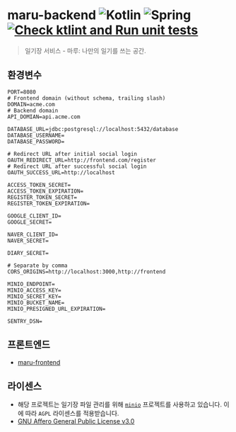 # maru-backend ![Kotlin](https://img.shields.io/badge/kotlin-%237F52FF.svg?logo=kotlin&logoColor=white) 	![Spring](https://img.shields.io/badge/spring-%236DB33F.svg?logo=spring&logoColor=white) [![Check ktlint and Run unit tests](https://github.com/SkyLightQP/maru-backend/actions/workflows/ci.yml/badge.svg?event=pull_request)](https://github.com/SkyLightQP/maru-backend/actions/workflows/ci.yml)
> 일기장 서비스 - 마루: 나만의 일기를 쓰는 공간.

## 환경변수
```dotenv
PORT=8080
# Frontend domain (without schema, trailing slash)
DOMAIN=acme.com
# Backend domain
API_DOMIAN=api.acme.com

DATABASE_URL=jdbc:postgresql://localhost:5432/database
DATABASE_USERNAME=
DATABASE_PASSWORD=

# Redirect URL after initial social login
OAUTH_REDIRECT_URL=http://frontend.com/register
# Redirect URL after successful social login
OAUTH_SUCCESS_URL=http://localhost

ACCESS_TOKEN_SECRET=
ACCESS_TOKEN_EXPIRATION=
REGISTER_TOKEN_SECRET=
REGISTER_TOKEN_EXPIRATION=

GOOGLE_CLIENT_ID=
GOOGLE_SECRET=

NAVER_CLIENT_ID=
NAVER_SECRET=

DIARY_SECRET=

# Separate by comma
CORS_ORIGINS=http://localhost:3000,http://frontend

MINIO_ENDPOINT=
MINIO_ACCESS_KEY=
MINIO_SECRET_KEY=
MINIO_BUCKET_NAME=
MINIO_PRESIGNED_URL_EXPIRATION=

SENTRY_DSN=
```

## 프론트엔드

- [maru-frontend](https://github.com/SkyLightQP/maru-frontend)

## 라이센스

- 해당 프로젝트는 일기장 파일 관리를 위해 [`minio`](https://github.com/minio/minio) 프로젝트를 사용하고 있습니다. 이에 따라 `AGPL` 라이센스를 적용받습니다.
- [GNU Affero General Public License v3.0](./LICENSE)

